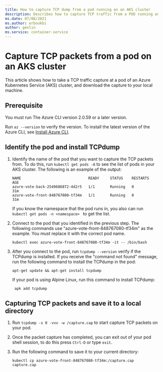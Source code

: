 ```yaml
---
title: How to capture TCP dump from a pod running on an AKS cluster
description: Describes how to capture TCP traffic from a POD running on an AKS cluster
ms.date: 07/08/2021
ms.author: erbookbi
author: genlin
ms.service: container-service
---
```

# Capture TCP packets from a pod on an AKS cluster

This article shows how to take a TCP traffic capture at a pod of an Azure Kubernetes Service (AKS) cluster, and download the capture to your local machine.

## Prerequisite

You must run The Azure CLI version 2.0.59 or a later version.

Run `az --version` to verify the version. To install the latest version of the Azure CLI, see [Install Azure CLI](/cli/azure/install-azure-cli).

## Identify the pod and install TCPdump

1. Identify the name of the pod that you want to capture the TCP packets from. To do this, run `kubectl get pods -A` to see the list of pods in your AKS cluster. The following is an example of the output:

    ```output
    NAME                               READY     STATUS    RESTARTS   AGE
    azure-vote-back-2549686872-4d2r5   1/1       Running   0          31m
    azure-vote-front-848767080-tf34m   1/1       Running   0          31m
    ```

   If you know the namespace that the pod runs in, you also can run `kubectl get pods -n <namespace> ` to get the list.

1. Connect to the pod that you identified in the previous step. The following commands use "azure-vote-front-848767080-tf34m" as the example. You must replace it with the correct pod name.

   ```azurecli
   kubectl exec azure-vote-front-848767080-tf34m -it -- /bin/bash
   ```
1. After you connect to the pod, run `tcpdump --version` verify if the TCPdump is installed. If you receive the "command not found" message, run the following command to install the TCPdump in the pod:

    ```azurecli
    apt-get update && apt-get install tcpdump
    ```
    If your pod is using Alpine Linux, run this command to install TCPdump:

   ```azurecli
    apk add tcpdump
    ```
## Capturing TCP packets and save it to a local directory

1. Run `tcpdump -s 0 -vvv -w /capture.cap` to start capture TCP packets on your pod.
1. Once the packet capture has completed, you can exit out of your pod shell session, to do this press `Ctrl-D` or type `exit`.
1. Run the following command to save it to your current directory:

    ```azurecli
    kubectl cp azure-vote-front-848767080-tf34m:/capture.cap capture.cap
    ```